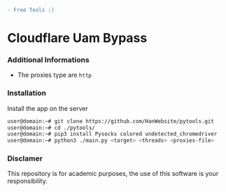 ```diff
- Free Tools :)
```

# Cloudflare Uam Bypass

### Additional Informations
 - The proxies type are `http`

### Installation
Install the app on the server
```sh
user@domain:~# git clone https://github.com/HanWebsite/pytools.git
user@domain:~# cd ./pytools/
user@domain:~# pip3 install Pysocks colored undetected_chromedriver
user@domain:~# python3 ./main.py <target> <threads> <proxies-file>
```

### Disclamer
This repository is for academic purposes, the use of this software is your responsibility.
